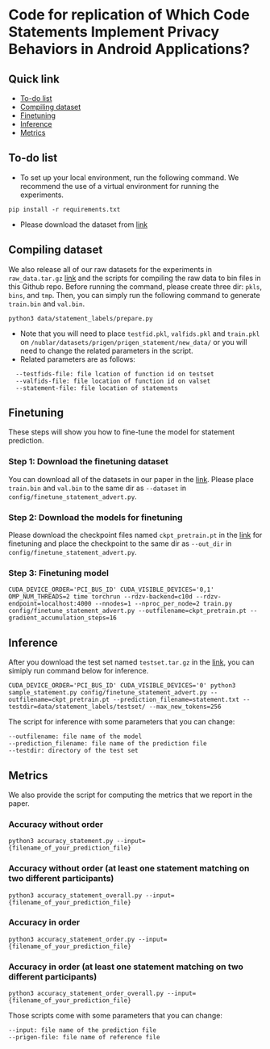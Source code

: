 # Code for replication of Which Code Statements Implement Privacy Behaviors in Android Applications?

## Quick link
- [To-do list](#to-do-list)
- [Compiling dataset](#compiling-dataset)
- [Finetuning](#finetuning)
- [Inference](#inference)
- [Metrics](#metrics)

## To-do list
- To set up your local environment, run the following command. We recommend the use of a virtual environment for running the experiments.

```
pip install -r requirements.txt
```
- Please download the dataset from [link](https://drive.google.com/drive/folders/17Us2z-_Qfe20B4APrO1Ta4WB39HBSUsw?usp=drive_link)


## Compiling dataset
We also release all of our raw datasets for the experiments in ``raw_data.tar.gz`` [link](https://drive.google.com/drive/folders/17Us2z-_Qfe20B4APrO1Ta4WB39HBSUsw?usp=drive_link) and the scripts for compiling the raw data to bin files in this Github repo. Before running the command, please create three dir: ``pkls``, ``bins``, and ``tmp``. Then, you can simply run the following command to generate ``train.bin`` and ``val.bin``.

```
python3 data/statement_labels/prepare.py
```
- Note that you will need to place ``testfid.pkl``, ``valfids.pkl`` and  ``train.pkl`` on ``/nublar/datasets/prigen/prigen_statement/new_data/`` or you will need to change the related parameters in the script.
- Related parameters are as follows:
```
  --testfids-file: file lcation of function id on testset
  --valfids-file: file location of function id on valset
  --statement-file: file location of statements
```

## Finetuning
These steps will show you how to fine-tune the model for statement prediction.

### Step 1: Download the finetuning dataset
You can download all of the datasets in our paper in the [link](https://drive.google.com/drive/folders/17Us2z-_Qfe20B4APrO1Ta4WB39HBSUsw?usp=drive_link). Please place ``train.bin`` and ``val.bin`` to the same dir as ``--dataset`` in ``config/finetune_statement_advert.py``.

### Step 2: Download the models for finetuning
Please download the checkpoint files named ``ckpt_pretrain.pt`` in the [link](https://drive.google.com/drive/folders/17Us2z-_Qfe20B4APrO1Ta4WB39HBSUsw?usp=drive_link) for finetuning and place the checkpoint to the same dir as ``--out_dir`` in ``config/finetune_statement_advert.py``.

### Step 3: Finetuning model
```
CUDA_DEVICE_ORDER='PCI_BUS_ID' CUDA_VISIBLE_DEVICES='0,1' OMP_NUM_THREADS=2 time torchrun --rdzv-backend=c10d --rdzv-endpoint=localhost:4000 --nnodes=1 --nproc_per_node=2 train.py config/finetune_statement_advert.py --outfilename=ckpt_pretrain.pt --gradient_accumulation_steps=16
```

## Inference
After you download the test set named ``testset.tar.gz`` in the [link](https://drive.google.com/drive/folders/17Us2z-_Qfe20B4APrO1Ta4WB39HBSUsw?usp=drive_link), you can simiply run command below for inference.
```
CUDA_DEVICE_ORDER='PCI_BUS_ID' CUDA_VISIBLE_DEVICES='0' python3 sample_statement.py config/finetune_statement_advert.py --outfilename=ckpt_pretrain.pt --prediction_filename=statement.txt --testdir=data/statement_labels/testset/ --max_new_tokens=256
```
The script for inference with some parameters that you can change:
```
--outfilename: file name of the model
--prediction_filename: file name of the prediction file
--testdir: directory of the test set
```
## Metrics
We also provide the script for computing the metrics that we report in the paper.

### Accuracy without order
```
python3 accuracy_statement.py --input={filename_of_your_prediction_file}
```

### Accuracy without order (at least one statement matching on two different participants)
```
python3 accuracy_statement_overall.py --input={filename_of_your_prediction_file}
```
### Accuracy in order
```
python3 accuracy_statement_order.py --input={filename_of_your_prediction_file}
```
### Accuracy in order (at least one statement matching on two different participants)
```
python3 accuracy_statement_order_overall.py --input={filename_of_your_prediction_file}
```
Those scripts come with some parameters that you can change:
```
--input: file name of the prediction file
--prigen-file: file name of reference file
```
